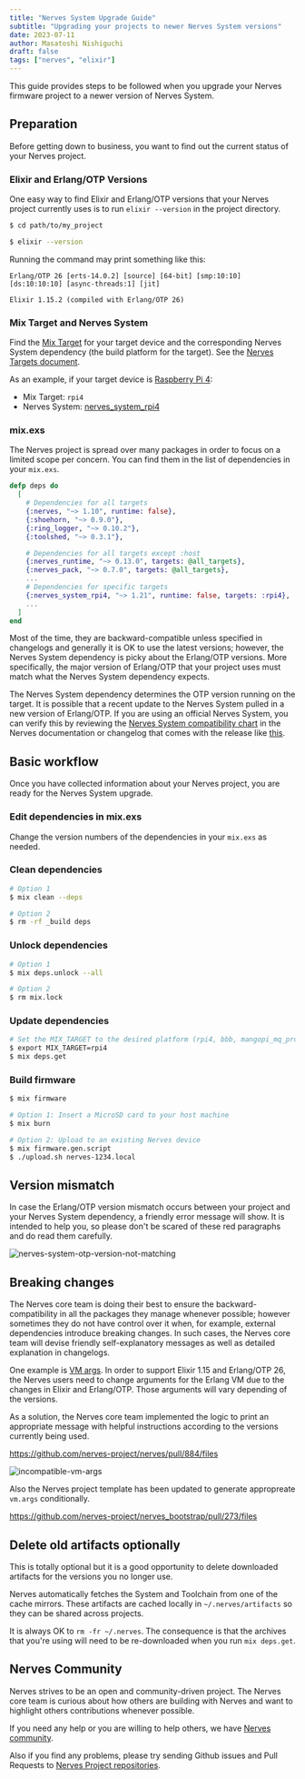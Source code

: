 ```yaml
---
title: "Nerves System Upgrade Guide"
subtitle: "Upgrading your projects to newer Nerves System versions"
date: 2023-07-11
author: Masatoshi Nishiguchi
draft: false
tags: ["nerves", "elixir"]
---
```


This guide provides steps to be followed when you upgrade your Nerves firmware
project to a newer version of Nerves System.

<!--more-->

## Preparation

Before getting down to business, you want to find out the current status of
your Nerves project.

### Elixir and Erlang/OTP Versions

One easy way to find Elixir and Erlang/OTP versions that your Nerves project
currently uses is to run `elixir --version` in the project directory.

```bash
$ cd path/to/my_project

$ elixir --version
```

Running the command may print something like this:

```
Erlang/OTP 26 [erts-14.0.2] [source] [64-bit] [smp:10:10] [ds:10:10:10] [async-threads:1] [jit]

Elixir 1.15.2 (compiled with Erlang/OTP 26)
```

### Mix Target and Nerves System

Find the [Mix Target] for your target device and the corresponding Nerves
System dependency (the build platform for the target). See the [Nerves Targets
document].

As an example, if your target device is [Raspberry Pi 4]:
- Mix Target: `rpi4`
- Nerves System: [nerves_system_rpi4][nerves_system_rpi4 package]

[nerves package]: https://hex.pm/packages/nerves
[nerves_system_rpi4 package]: https://hex.pm/packages/nerves_system_rpi4
[Mix Target]: https://hexdocs.pm/mix/main/Mix.html#module-targets
[Raspberry Pi 4]: https://www.raspberrypi.com/products/raspberry-pi-4-model-b
[Nerves Targets document]: https://hexdocs.pm/nerves/targets.html

### mix.exs

The Nerves project is spread over many packages in order to focus on a limited scope per concern.
You can find them in the list of dependencies in your `mix.exs`.

```elixir
defp deps do
  [
    # Dependencies for all targets
    {:nerves, "~> 1.10", runtime: false},
    {:shoehorn, "~> 0.9.0"},
    {:ring_logger, "~> 0.10.2"},
    {:toolshed, "~> 0.3.1"},

    # Dependencies for all targets except :host
    {:nerves_runtime, "~> 0.13.0", targets: @all_targets},
    {:nerves_pack, "~> 0.7.0", targets: @all_targets},
    ...
    # Dependencies for specific targets
    {:nerves_system_rpi4, "~> 1.21", runtime: false, targets: :rpi4},
    ...
  ]
end
```

Most of the time, they are backward-compatible unless specified in changelogs
and generally it is OK to use the latest versions; however, the Nerves System
dependency is picky about the Erlang/OTP versions. More specifically, the major
version of Erlang/OTP that your project uses must match what the Nerves System
dependency expects.

The Nerves System dependency determines the OTP version running on the target.
It is possible that a recent update to the Nerves System pulled in a new
version of Erlang/OTP. If you are using an official Nerves System, you can
verify this by reviewing the [Nerves System compatibility chart] in the Nerves
documentation or changelog that comes with the release like
[this](https://github.com/nerves-project/nerves_system_rpi4/blob/main/CHANGELOG.md#v1230).

[Nerves System compatibility chart]: https://hexdocs.pm/nerves/systems.html#compatibility

## Basic workflow

Once you have collected information about your Nerves project, you are ready
for the Nerves System upgrade.

### Edit dependencies in mix.exs

Change the version numbers of the dependencies in your `mix.exs` as needed.

### Clean dependencies

```bash
# Option 1
$ mix clean --deps

# Option 2
$ rm -rf _build deps
```

### Unlock dependencies

```bash
# Option 1
$ mix deps.unlock --all

# Option 2
$ rm mix.lock
```

### Update dependencies

```bash
# Set the MIX_TARGET to the desired platform (rpi4, bbb, mangopi_mq_pro, etc.)
$ export MIX_TARGET=rpi4
$ mix deps.get
```

### Build firmware

```bash
$ mix firmware
```

```bash
# Option 1: Insert a MicroSD card to your host machine
$ mix burn

# Option 2: Upload to an existing Nerves device
$ mix firmware.gen.script
$ ./upload.sh nerves-1234.local
```

## Version mismatch

In case the Erlang/OTP version mismatch occurs between your project and your
Nerves System dependency, a friendly error message will show. It is intended to
help you, so please don't be scared of these red paragraphs and do read them
carefully.

![nerves-system-otp-version-not-matching](https://user-images.githubusercontent.com/7563926/252093501-5e8264ac-3e51-4d19-8a23-15c303b04651.png)

## Breaking changes

The Nerves core team is doing their best to ensure the backward-compatibility
in all the packages they manage whenever possible; however sometimes they do
not have control over it when, for example, external dependencies introduce
breaking changes. In such cases, the Nerves core team will devise friendly
self-explanatory messages as well as detailed explanation in changelogs.

One example is [VM args]. In order to support Elixir 1.15 and Erlang/OTP 26,
the Nerves users need to change arguments for the Erlang VM due to the changes
in Elixir and Erlang/OTP. Those arguments will vary depending of the versions.

As a solution, the Nerves core team implemented the logic to print an
appropriate message with helpful instructions according to the versions
currently being used.

https://github.com/nerves-project/nerves/pull/884/files

![incompatible-vm-args](https://user-images.githubusercontent.com/7563926/252123039-10d8d4ae-88ef-4ede-9121-378b9648d39a.png)

Also the Nerves project template has been updated to generate appropreate
`vm.args` conditionally.

https://github.com/nerves-project/nerves_bootstrap/pull/273/files


[VM args]: https://elixir-lang.org/getting-started/mix-otp/config-and-releases.html#vm-args

## Delete old artifacts optionally

This is totally optional but it is a good opportunity to delete downloaded artifacts for the versions you no longer use.

Nerves automatically fetches the System and Toolchain from one of the cache
mirrors. These artifacts are cached locally in `~/.nerves/artifacts` so they
can be shared across projects.

It is always OK to `rm -fr ~/.nerves`. The consequence is that the archives
that you're using will need to be re-downloaded when you run `mix deps.get`.

## Nerves Community

Nerves strives to be an open and community-driven project. The Nerves core team
is curious about how others are building with Nerves and want to highlight
others contributions whenever possible.

If you need any help or you are willing to help others, we have [Nerves community](https://nerves-project.org/community).

Also if you find any problems, please try sending Github issues and Pull
Requests to [Nerves Project repositories](https://github.com/nerves-project).

